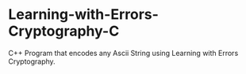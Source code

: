 # Learning-with-Errors-Cryptography-C
C++ Program that encodes any Ascii String using Learning with Errors Cryptography. 
